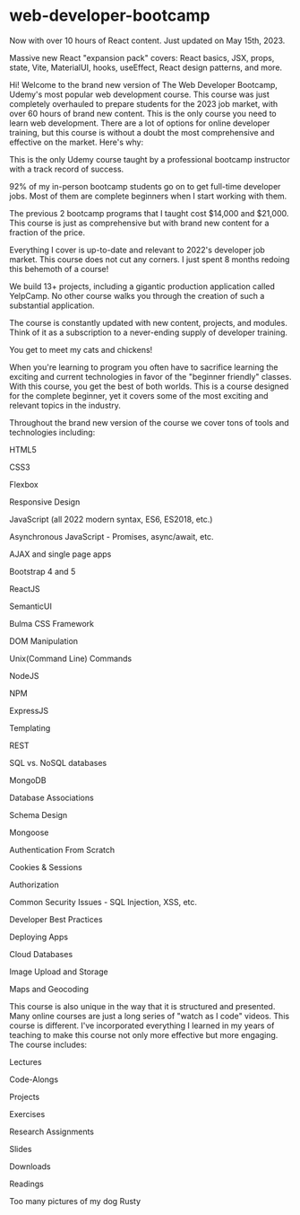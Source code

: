 # web-developer-bootcamp

Now with over 10 hours of React content.  Just updated on May 15th, 2023.

Massive new React "expansion pack" covers: React basics, JSX, props, state, Vite, MaterialUI, hooks, useEffect, React design patterns, and more.

Hi! Welcome to the brand new version of The Web Developer Bootcamp, Udemy's most popular web development course.  This course was just completely overhauled to prepare students for the 2023 job market, with over 60 hours of brand new content. This is the only course you need to learn web development. There are a lot of options for online developer training, but this course is without a doubt the most comprehensive and effective on the market.  Here's why:

This is the only Udemy course taught by a professional bootcamp instructor with a track record of success.

92% of my in-person bootcamp students go on to get full-time developer jobs. Most of them are complete beginners when I start working with them.

The previous 2 bootcamp programs that I taught cost $14,000 and $21,000.  This course is just as comprehensive but with brand new content for a fraction of the price.

Everything I cover is up-to-date and relevant to 2022's developer job market. This course does not cut any corners. I just spent 8 months redoing this behemoth of a course!

We build 13+ projects, including a gigantic production application called YelpCamp. No other course walks you through the creation of such a substantial application.

The course is constantly updated with new content, projects, and modules.  Think of it as a subscription to a never-ending supply of developer training.

You get to meet my cats and chickens!

When you're learning to program you often have to sacrifice learning the exciting and current technologies in favor of the "beginner friendly" classes.  With this course, you get the best of both worlds.  This is a course designed for the complete beginner, yet it covers some of the most exciting and relevant topics in the industry.

Throughout the brand new version of the course we cover tons of tools and technologies including:

HTML5

CSS3

Flexbox

Responsive Design

JavaScript (all 2022 modern syntax, ES6, ES2018, etc.)

Asynchronous JavaScript - Promises, async/await, etc.

AJAX and single page apps

Bootstrap 4 and 5

ReactJS

SemanticUI

Bulma CSS Framework

DOM Manipulation

Unix(Command Line) Commands

NodeJS

NPM

ExpressJS

Templating

REST

SQL vs. NoSQL databases

MongoDB

Database Associations

Schema Design

Mongoose

Authentication From Scratch

Cookies & Sessions

Authorization

Common Security Issues - SQL Injection, XSS, etc.

Developer Best Practices

Deploying Apps

Cloud Databases

Image Upload and Storage

Maps and Geocoding

This course is also unique in the way that it is structured and presented. Many online courses are just a long series of "watch as I code" videos.  This course is different. I've incorporated everything I learned in my years of teaching to make this course not only more effective but more engaging. The course includes:

Lectures

Code-Alongs

Projects

Exercises

Research Assignments

Slides

Downloads

Readings

Too many pictures of my dog Rusty
